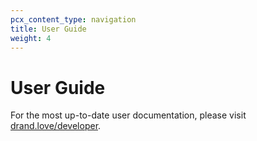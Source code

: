 ```yaml
---
pcx_content_type: navigation
title: User Guide
weight: 4
---
```


# User Guide

For the most up-to-date user documentation, please visit [drand.love/developer](https://drand.love/developer/).

